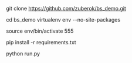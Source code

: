 git clone https://github.com/zuberok/bs_demo.git

cd bs_demo
virtualenv env --no-site-packages

source env/bin/activate 555

pip install -r requirements.txt

python run.py
